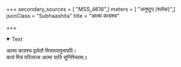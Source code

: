 +++
secondary_sources = [ "MSS_4616",]
meters = [ "अनुष्टुप् (श्लोक)",]
jsonClass = "Subhaashita"
title = "आत्मा कायश्च"

+++

<details open><summary>Text</summary>

आत्मा कायश्च द्वावेतौ मित्ररूपावुभावपि।  
कायं मित्रं परित्यज्य आत्मा याति सुनिश्चितम्॥
</details>
